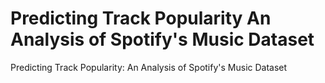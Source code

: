# Predicting Track Popularity An Analysis of Spotify's Music Dataset
Predicting Track Popularity: An Analysis of Spotify's Music Dataset
